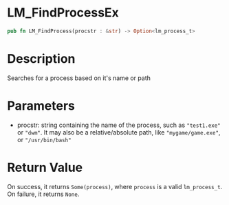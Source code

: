 # LM_FindProcessEx

```rust
pub fn LM_FindProcess(procstr : &str) -> Option<lm_process_t>
```

# Description

Searches for a process based on it's name or path

# Parameters

- procstr: string containing the name of the process, such as `"test1.exe"` or `"dwm"`. It may also be a relative/absolute path, like `"mygame/game.exe"`, or `"/usr/bin/bash"`

# Return Value

On success, it returns `Some(process)`, where `process` is a valid `lm_process_t`. On failure, it returns `None`.

